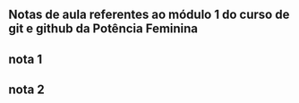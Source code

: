 ## Notas de aula referentes ao módulo 1 do curso de git e github da Potência Feminina

## nota 1

## nota 2
